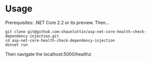 
# Usage

Prerequisites: .NET Core 2.2 or its preview. Then...

    git clone git@github.com:shaunluttin/asp-net-core-health-check-dependency-injection.git
    cd asp-net-core-health-check-dependency-injection
    dotnet run
    
Then navigate the localhost:5000/healthz
